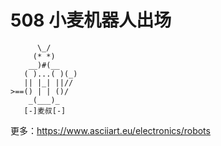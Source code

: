 # 508 小麦机器人出场



```
      \_/
     (* *)
    __)#(__
   ( )...( )(_)
   || |_| ||//
>==() | | ()/
    _(___)_
   [-]麦叔[-]
```

更多：https://www.asciiart.eu/electronics/robots